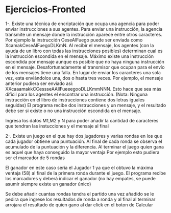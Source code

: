 # Ejercicios-Fronted

1-. Existe una técnica de encriptación que ocupa una agencia para poder enviar instrucciones a
sus agentes. Para enviar una instrucción, la agencia transmite un mensaje donde la
instrucción aparece entre otros caracteres. Por ejemplo la instrucción CeseAlFuego puede ser
enviada como XcamakCeseAlFuegoDLKmN. Al recibir el mensaje, los agentes (con la ayuda de
un libro con todas las instrucciones posibles) determinan cual es la instrucción escondida en el
mensaje. Máximo existe una instrucción escondida por mensaje aunque es posible que no
haya ninguna instrucción en el mensaje.
Desafortunadamente el transmisor que ocupan para el envío de los mensajes tiene una falla.
En lugar de enviar los caracteres una sola vez, esta enviándolos una, dos o hasta tres veces.
Por ejemplo, el mensaje anterior pudiera ser enviado así:
XXcaaamakkCCessseAAllFueeegooDLLKmmNNN. Esto hace que sea más difícil para los agentes
el encontrar una instrucción. (Nota: Ninguna instrucción en el libro de instrucciones contiene
dos letras iguales seguidas)
El programa recibe dos instrucciones y un mensaje, y el resultado debe ser si existe o no una
instrucción escondida en el mensaje.

Ingresa los datos M1,M2 y N para poder añadir la cantidad de caracteres que tendran las instucciones y el mensaje al final

2-. Existe un juego en el que hay dos jugadores y varias rondas en los que cada jugador obtiene
una puntuación. Al final de cada ronda se observa el acumulado de la puntuación y la
diferencia. Al terminar el juego quien gana es aquel que haya conseguido la mayor ventaja
Por ejemplo esto pudiera ser el marcador de 5 rondas

El ganador en este caso sería el Jugador 1 ya que el obtuvo la máxima ventaja (58) al final de
la primera ronda durante el juego.
El programa recibe los marcadores y deberá indicar el ganador (no hay empates, se puede
asumir siempre existe un ganador único)

Se debe añadir cuantas rondas tendra el partido una vez añadido se le pedira que ingrese los resultados de ronda a ronda y al final al terminar 
arrojara el resultado de quien gano al dar click en el boton de Calcular 
